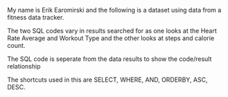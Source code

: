 My name is Erik Earomirski and the following is a dataset using data from a fitness data tracker. 

The two SQL codes vary in results searched for as one looks at the Heart Rate Average and Workout Type 
and the other looks at steps and calorie count.

The SQL code is seperate from the data results to show the code/result relationship

The shortcuts used in this are SELECT, WHERE, AND, ORDERBY, ASC, DESC.
